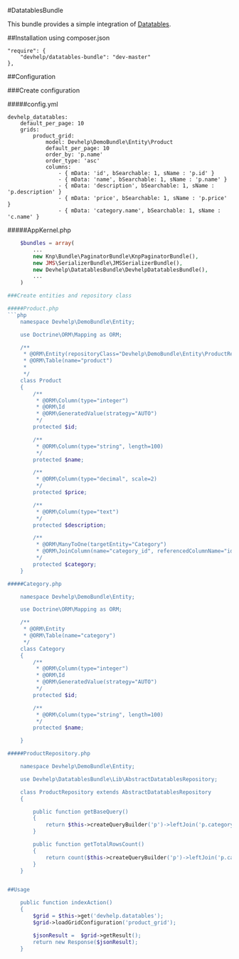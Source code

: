 #DatatablesBundle


This bundle provides a simple integration of [Datatables](http://datatables.net/).

##Installation
using composer.json

    "require": {
        "devhelp/datatables-bundle": "dev-master"
    },

##Configuration

###Create configuration

#####config.yml

    devhelp_datatables:
        default_per_page: 10
        grids:
            product_grid:
                model: Devhelp\DemoBundle\Entity\Product
                default_per_page: 10
                order_by: 'p.name'
                order_type: 'asc'
                columns:
                    - { mData: 'id', bSearchable: 1, sName : 'p.id' }
                    - { mData: 'name', bSearchable: 1, sName : 'p.name' }
                    - { mData: 'description', bSearchable: 1, sName : 'p.description' }
                    - { mData: 'price', bSearchable: 1, sName : 'p.price' }
                    - { mData: 'category.name', bSearchable: 1, sName : 'c.name' }


#####AppKernel.php
```php
    $bundles = array(
        ...
        new Knp\Bundle\PaginatorBundle\KnpPaginatorBundle(),
        new JMS\SerializerBundle\JMSSerializerBundle(),
        new Devhelp\DatatablesBundle\DevhelpDatatablesBundle(),
        ...
    )

###Create entities and repository class

#####Product.php
```php
    namespace Devhelp\DemoBundle\Entity;

    use Doctrine\ORM\Mapping as ORM;

    /**
     * @ORM\Entity(repositoryClass="Devhelp\DemoBundle\Entity\ProductRepository")
     * @ORM\Table(name="product")
     *
     */
    class Product
    {
        /**
         * @ORM\Column(type="integer")
         * @ORM\Id
         * @ORM\GeneratedValue(strategy="AUTO")
         */
        protected $id;

        /**
         * @ORM\Column(type="string", length=100)
         */
        protected $name;

        /**
         * @ORM\Column(type="decimal", scale=2)
         */
        protected $price;

        /**
         * @ORM\Column(type="text")
         */
        protected $description;

        /**
         * @ORM\ManyToOne(targetEntity="Category")
         * @ORM\JoinColumn(name="category_id", referencedColumnName="id")
         */
        protected $category;
    }

#####Category.php

    namespace Devhelp\DemoBundle\Entity;

    use Doctrine\ORM\Mapping as ORM;

    /**
     * @ORM\Entity
     * @ORM\Table(name="category")
     */
    class Category
    {
        /**
         * @ORM\Column(type="integer")
         * @ORM\Id
         * @ORM\GeneratedValue(strategy="AUTO")
         */
        protected $id;

        /**
         * @ORM\Column(type="string", length=100)
         */
        protected $name;

    }

#####ProductRepository.php

    namespace Devhelp\DemoBundle\Entity;

    use Devhelp\DatatablesBundle\Lib\AbstractDatatablesRepository;

    class ProductRepository extends AbstractDatatablesRepository
    {

        public function getBaseQuery()
        {
            return $this->createQueryBuilder('p')->leftJoin('p.category','c');
        }

        public function getTotalRowsCount()
        {
            return count($this->createQueryBuilder('p')->leftJoin('p.category','c')->getQuery()->getScalarResult());
        }
    }


##Usage

    public function indexAction()
    {
        $grid = $this->get('devhelp.datatables');
        $grid->loadGridConfiguration('product_grid');

        $jsonResult =  $grid->getResult();
        return new Response($jsonResult);
    }